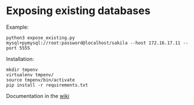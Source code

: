 # Exposing existing databases

Example:

```
python3 expose_existing.py mysql+pymysql://root:password@localhost/sakila --host 172.16.17.11 --port 5555
```

Installation:

```
mkdir tmpenv
virtualenv tmpenv/
source tmpenv/bin/activate
pip install -r requirements.txt
```


Documentation in the [wiki](https://github.com/thomaxxl/safrs/wiki/Exposing-Existing-Databases)

